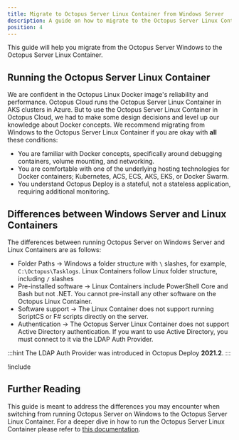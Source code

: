```yaml
---
title: Migrate to Octopus Server Linux Container from Windows Server
description: A guide on how to migrate to the Octopus Server Linux Container from the Octopus Server Windows Server
position: 4
---
```


This guide will help you migrate from the Octopus Server Windows to the Octopus Server Linux Container.  

## Running the Octopus Server Linux Container

We are confident in the Octopus Linux Docker image's reliability and performance.  Octopus Cloud runs the Octopus Server Linux Container in AKS clusters in Azure.  But to use the Octopus Server Linux Container in Octopus Cloud, we had to make some design decisions and level up our knowledge about Docker concepts.  We recommend migrating from Windows to the Octopus Server Linux Container if you are okay with **all** these conditions:

- You are familiar with Docker concepts, specifically around debugging containers, volume mounting, and networking.
- You are comfortable with one of the underlying hosting technologies for Docker containers; Kubernetes, ACS, ECS, AKS, EKS, or Docker Swarm.
- You understand Octopus Deploy is a stateful, not a stateless application, requiring additional monitoring.

## Differences between Windows Server and Linux Containers

The differences between running Octopus Server on Windows Server and Linux Containers are as follows:

- Folder Paths -> Windows a folder structure with `\` slashes, for example, `C:\Octopus\Tasklogs`.  Linux Containers follow Linux folder structure, including `/` slashes
- Pre-installed software -> Linux Containers include PowerShell Core and Bash but not .NET.  You cannot pre-install any other software on the Octopus Linux Container.
- Software support -> The Linux Container does not support running ScriptCS or F# scripts directly on the server.
- Authentication -> The Octopus Server Linux Container does not support Active Directory authentication.  If you want to use Active Directory, you must connect to it via the LDAP Auth Provider.

:::hint
The LDAP Auth Provider was introduced in Octopus Deploy **2021.2**.
:::

!include <migrate-from-windows-to-linux-container>

## Further Reading

This guide is meant to address the differences you may encounter when switching from running Octopus Server on Windows to the Octopus Server Linux Container.  For a deeper dive in how to run the Octopus Server Linux Container please refer to [this documentation](/docs/installation/octopus-in-container/octopus-server-container-linux.md).